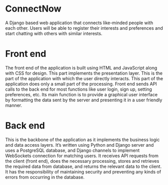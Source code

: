 # ConnectNow
A Django based web application that connects like-minded people with each other.
Users will be able to register their interests and preferences and start chatting with others with similar interests.

# Front end
The front end of the application is built using HTML and JavaScript along with CSS for design. This part implements the presentation layer. This is the part of the application with which the user directly interacts. This part of the application does only a small part of the processing. Front end sends API calls to the back end for most functions like user login, sign up, setting preferences, etc. Its main function is to provide a graphical user interface by formatting the data sent by the server and presenting it in a user friendly manner.

# Back end
This is the backbone of the application as it implements the business logic and data access layers. It’s written using Python and Django server and uses a PostgreSQL database, and Django channels to implement WebSockets connection for matching users. It receives API requests from the client (front end), does the necessary processing, stores and retrieves the required data from database, and returns the relevant data to the client. It has the responsibility of maintaining security and preventing any kinds of errors from occurring in the database.

